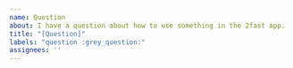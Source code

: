 ```yaml
---
name: Question
about: I have a question about how to use something in the 2fast app.
title: "[Question]"
labels: "question :grey_question:"
assignees: ''
---
```


<!--
Hi!

We try and keep our GitHub issue list for bugs and features.

Ideally, it'd be great to post your question on Stack Overflow using the '2fast-universal-app' tag here: https://stackoverflow.com/questions/tagged/2fast-universal-app

🚨 PLEASE PROVIDE DETAILED INFORMATION THAT INCLUDE EXAMPLES, SCREENSHOTS, AND RELEVANT ISSUES IF POSSIBLE 🚨

Otherwise, this issue will be automatically closed.

Thanks!
-->
